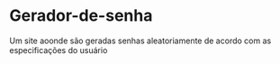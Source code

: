 # Gerador-de-senha
 Um site aoonde são geradas senhas aleatoriamente de acordo com as especificações do usuário
